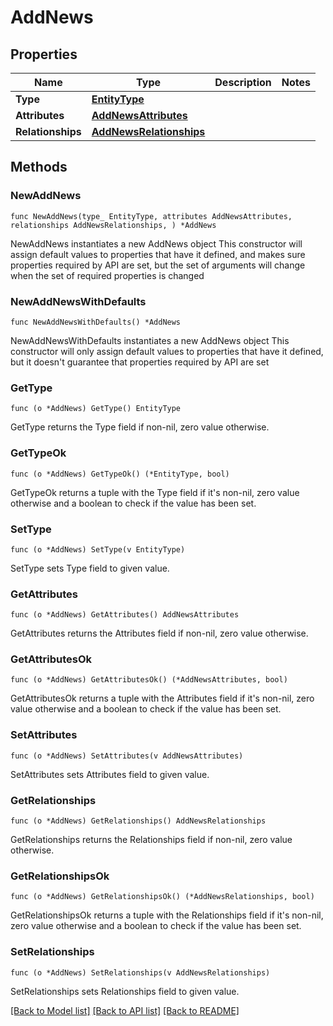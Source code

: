 # AddNews

## Properties

Name | Type | Description | Notes
------------ | ------------- | ------------- | -------------
**Type** | [**EntityType**](EntityType.md) |  | 
**Attributes** | [**AddNewsAttributes**](AddNewsAttributes.md) |  | 
**Relationships** | [**AddNewsRelationships**](AddNewsRelationships.md) |  | 

## Methods

### NewAddNews

`func NewAddNews(type_ EntityType, attributes AddNewsAttributes, relationships AddNewsRelationships, ) *AddNews`

NewAddNews instantiates a new AddNews object
This constructor will assign default values to properties that have it defined,
and makes sure properties required by API are set, but the set of arguments
will change when the set of required properties is changed

### NewAddNewsWithDefaults

`func NewAddNewsWithDefaults() *AddNews`

NewAddNewsWithDefaults instantiates a new AddNews object
This constructor will only assign default values to properties that have it defined,
but it doesn't guarantee that properties required by API are set

### GetType

`func (o *AddNews) GetType() EntityType`

GetType returns the Type field if non-nil, zero value otherwise.

### GetTypeOk

`func (o *AddNews) GetTypeOk() (*EntityType, bool)`

GetTypeOk returns a tuple with the Type field if it's non-nil, zero value otherwise
and a boolean to check if the value has been set.

### SetType

`func (o *AddNews) SetType(v EntityType)`

SetType sets Type field to given value.


### GetAttributes

`func (o *AddNews) GetAttributes() AddNewsAttributes`

GetAttributes returns the Attributes field if non-nil, zero value otherwise.

### GetAttributesOk

`func (o *AddNews) GetAttributesOk() (*AddNewsAttributes, bool)`

GetAttributesOk returns a tuple with the Attributes field if it's non-nil, zero value otherwise
and a boolean to check if the value has been set.

### SetAttributes

`func (o *AddNews) SetAttributes(v AddNewsAttributes)`

SetAttributes sets Attributes field to given value.


### GetRelationships

`func (o *AddNews) GetRelationships() AddNewsRelationships`

GetRelationships returns the Relationships field if non-nil, zero value otherwise.

### GetRelationshipsOk

`func (o *AddNews) GetRelationshipsOk() (*AddNewsRelationships, bool)`

GetRelationshipsOk returns a tuple with the Relationships field if it's non-nil, zero value otherwise
and a boolean to check if the value has been set.

### SetRelationships

`func (o *AddNews) SetRelationships(v AddNewsRelationships)`

SetRelationships sets Relationships field to given value.



[[Back to Model list]](../README.md#documentation-for-models) [[Back to API list]](../README.md#documentation-for-api-endpoints) [[Back to README]](../README.md)


